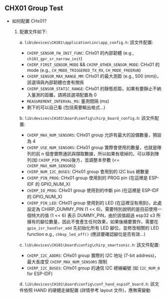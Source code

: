 ## CHX01 Group Test

- 如何配置 CHx01?

  1. 配置文件如下:
  
     a. `lib\devices\CH101\application\inc\app_config.h`: 該文件配置:

     - `CHIRP_SENSOR_FW_INIT_FUNC`: CHx01 的內部韌體 (e.g., `ch101_gpr_sr_narrow_init`)
     - `CHIRP_FIRST_SENSOR_MODE` && `CHIRP_OTHER_SENSOR_MODE`: CHx01 的 mode (e.g., `CH_MODE_TRIGGERED_TX_RX`, `CH_MODE_FREERUN`)
     - `CHIRP_SENSOR_MAX_RANGE_MM`: CHx01 的最大測距 (e.g., 500 (mm))，該選項與內部韌體也會有關係
     - `CHIRP_SENSOR_STATIC_RANGE`: CHx01 的靜態拒距，如果有要靜止不納入量測的距離，請將該選項配置為 0
     - `MEASUREMENT_INTERVAL_MS`: 量測間隔 (ms)
     - 剩下的可以自己看 (包括需要輸出格式...)

     b. `lib\devices\CH101\board\config\chirp_board_config.h`: 該文件配置:

     - `CHIRP_MAX_NUM_SENSORS`: CHx01 group 允許有最大的設備數量，預設為 4
     - `CHIRP_USE_NUM_SENSORS`: CHx01 group 實際會使用的數量，也就是陣列的前 n 個會實際通訊與擷取數據，所以如果有壞掉的，可以移到陣列(如 `CHIRP_PIN_PROG`)後方，並調整本參數 (<= `CHIRP_MAX_NUM_SENSORS`)
     - `CHIRP_NUM_I2C_BUSES`: CHx01 group 會用到的 I2C bus 總數量
     - `CHIRP_PIN_PROG`: CHx01 group 使用到的 PROG pin (在這裡是 ESP-IDF 的 GPIO_NUM_X)
     - `CHIRP_IO_PROG`: CHx01 group 使用到的中斷 pin (在這裡是 ESP-IDF 的 GPIO_NUM_X)
     - `CHIRP_PIN_LED`: CHx01 group 使用到的 LED (在這裡沒有用到)，此處設定為 CHIRP_DUMMY_PIN (1 << 6)。需要特別說明的是目前使用一個特大的值 (1 << 6) 表示 DUMMY_PIN，由於該值超過 esp32 s3 所擁有的腳位數量，因此不會產生任何效果，如果後續要實作，需要在 `gpio_isr_handler_add` 先初始化所有 LED 腳位，並修改相關的 LED function e.g., `chbsp_led_off()` (應該要確認腳位是否有效...)

     c. `lib\devices\CH101\board\config\chirp_smartsonic.h`: 該文件配置:

     - `CHIRP_I2C_ADDRS`: CHx01 group 實際的 I2C 地址 (7-bit address)，最大長度受 `CHIRP_MAX_NUM_SENSORS` 限制
     - `CHIRP_I2C_BUSES`: CHx01 group 的通信 I2C 總線編號 (如 `I2C_NUM_0` for ESP-IDF)

     d. `lib\devices\CH101\board\config\conf_hand_espidf_board.h`: 該文件依照 HAND 的硬體走線配置 (詳情參考 layout 文件)，應無需變動
